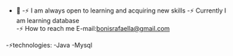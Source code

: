 - 👀
-⚡ I am always open to learning and acquiring new skills
-⚡ Currently I am learning database  
-⚡ How to reach me E-mail:bonisrafaella@gmail.com

-⚡technologies:
  -Java
  -Mysql

